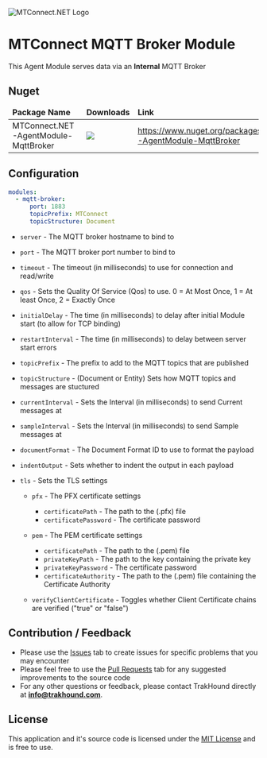 ![MTConnect.NET Logo](https://raw.githubusercontent.com/TrakHound/MTConnect.NET/master/img/mtconnect-net-03-md.png) 

# MTConnect MQTT Broker Module
This Agent Module serves data via an **Internal** MQTT Broker

## Nuget
<table>
    <thead>
        <tr>
            <td style="font-weight: bold;">Package Name</td>
            <td style="font-weight: bold;">Downloads</td>
            <td style="font-weight: bold;">Link</td>
        </tr>
    </thead>
    <tbody>
        <tr>
            <td>MTConnect.NET-AgentModule-MqttBroker</td>
            <td><img src="https://img.shields.io/nuget/dt/MTConnect.NET-AgentModule-MqttBroker?style=for-the-badge&logo=nuget&label=%20&color=%23333"/></td>
            <td><a href="https://www.nuget.org/packages/MTConnect.NET-AgentModule-MqttBroker">https://www.nuget.org/packages/MTConnect.NET-AgentModule-MqttBroker</a></td>
        </tr>
    </tbody>
</table>

## Configuration
```yaml
modules:
  - mqtt-broker:
      port: 1883
      topicPrefix: MTConnect
      topicStructure: Document
```

* `server` - The MQTT broker hostname to bind to

* `port` - The MQTT broker port number to bind to

* `timeout` - The timeout (in milliseconds) to use for connection and read/write

* `qos` - Sets the Quality Of Service (Qos) to use. 0 = At Most Once, 1 = At least Once, 2 = Exactly Once

* `initialDelay` - The time (in milliseconds) to delay after initial Module start (to allow for TCP binding)

* `restartInterval` - The time (in milliseconds) to delay between server start errors

* `topicPrefix` - The prefix to add to the MQTT topics that are published
 
* `topicStructure` - (Document or Entity) Sets how MQTT topics and messages are stuctured

* `currentInterval` - Sets the Interval (in milliseconds) to send Current messages at

* `sampleInterval` - Sets the Interval (in milliseconds) to send Sample messages at

* `documentFormat` - The Document Format ID to use to format the payload

* `indentOutput` - Sets whether to indent the output in each payload

* `tls` - Sets the TLS settings

    * `pfx` - The PFX certificate settings
        * `certificatePath` - The path to the (.pfx) file
        * `certificatePassword` - The certificate password

    * `pem` - The PEM certificate settings
        * `certificatePath` - The path to the (.pem) file
        * `privateKeyPath` - The path to the key containing the private key
        * `privateKeyPassword` - The certificate password
        * `certificateAuthority` - The path to the (.pem) file containing the Certificate Authority

    * `verifyClientCertificate` - Toggles whether Client Certificate chains are verified ("true" or "false")

## Contribution / Feedback
- Please use the [Issues](https://github.com/TrakHound/MTConnect.NET/issues) tab to create issues for specific problems that you may encounter 
- Please feel free to use the [Pull Requests](https://github.com/TrakHound/MTConnect.NET/pulls) tab for any suggested improvements to the source code
- For any other questions or feedback, please contact TrakHound directly at **info@trakhound.com**.

## License
This application and it's source code is licensed under the [MIT License](https://choosealicense.com/licenses/mit/) and is free to use.

